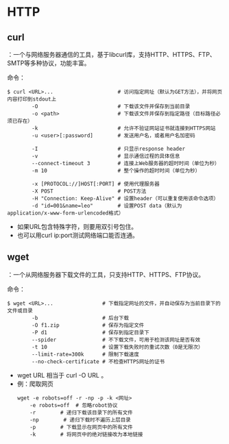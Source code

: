 # HTTP

## curl

：一个与网络服务器通信的工具，基于libcurl库，支持HTTP、HTTPS、FTP、SMTP等多种协议，功能丰富。

命令：
```shell
$ curl <URL>...                     # 访问指定网址（默认为GET方法），并将网页内容打印到stdout上
        -O                          # 下载该文件并保存到当前目录
        -o <path>                   # 下载该文件并保存到指定路径（目标路径必须已存在）
        -k                          # 允许不验证网站证书就连接到HTTPS网站
        -u <user>[:password]        # 发送用户名，或者用户名加密码

        -I                          # 只显示response header
        -v                          # 显示通信过程的具体信息
        --connect-timeout 3         # 连接上Web服务器的超时时间（单位为秒）
        -m 10                       # 整个操作的超时时间（单位为秒）

        -x [PROTOCOL://]HOST[:PORT] # 使用代理服务器
        -X POST                     # POST方法
        -H "Connection: Keep-Alive" # 设置header（可以重复使用该命令选项）
        -d "id=001&name=leo"        # 设置POST data（默认为application/x-www-form-urlencoded格式）
```
- 如果URL包含特殊字符，则要用双引号包住。
- 也可以用curl ip:port测试网络端口能否连通。

## wget

：一个从网络服务器下载文件的工具，只支持HTTP、HTTPS、FTP协议。

命令：
```shell
$ wget <URL>...                # 下载指定网址的文件，并自动保存为当前目录下的文件或目录
        -b                     # 后台下载
        -O f1.zip              # 保存为指定文件
        -P d1                  # 保存到指定目录下
        --spider               # 不下载文件，可用于检测该网址是否有效
        -t 10                  # 设置下载失败时的重试次数（0是无限次）
        --limit-rate=300k      # 限制下载速度
        --no-check-certificate # 不检查HTTPS网址的证书
```
- wget URL 相当于 curl -O URL 。
- 例：爬取网页
    ```shell
    wget -e robots=off -r -np -p -k <网址>
        -e robots=off  # 忽略robot协议
        -r        # 递归下载该目录下的所有文件
        -np        # 递归下载时不遍历上层目录
        -p        # 下载显示在网页中的所有文件
        -k        # 将网页中的绝对链接改为本地链接
    ```
